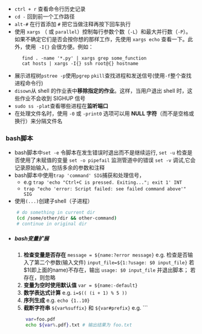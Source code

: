 - `ctrl + r` 查看命令行历史记录
- `cd -` 回到前一个工作路径
- `alt-#` 在行首添加 `#` 把它当做注释再按下回车执行
- 使用 `xargs` （ 或 `parallel`）控制每行参数个数（`-L`）和最大并行数（`-P`）。如果不确定它们是否会按你想的那样工作，先使用 `xargs echo` 查看一下。此外，使用   `-I{}` 会很方便。例如：
```shell
      find . -name '*.py' | xargs grep some_function
      cat hosts | xargs -I{} ssh root@{} hostname
```
- 展示进程树`pstree -p`使用`pgrep` `pkill`查找进程和发送信号(使用`-f`整个查找进程命令行)
- `disown`从 shell 的作业表中**移除指定的作业**。这样，当用户退出 shell 时，这些作业不会收到 SIGHUP 信号
- `sudo ss -plat`查看哪些进程在**监听端口**
- 在处理文件名时，使用 `-0` 或 `-print0` 选项可以用 **NULL 字符**（而不是空格或换行）来分隔文件名

### bash脚本
- bash脚本中`set -e` 令脚本在发生错误时退出而不是继续运行, `set -u` 检查是否使用了未赋值的变量 `set -o pipefail` 监测管道中的错误 `set -v` 调试,它会记录原始输入，包括多余的参数和注释
- bash脚本中使用`trap 'command' SIG`捕获和处理信号，
	- e.g `trap 'echo "Ctrl+C is pressed. Exiting..."; exit 1' INT` 
	- `trap "echo 'error: Script failed: see failed command above'" SIG`
- 使用`(...)`创建子shell（子进程）
```bash
	# do something in current dir
    (cd /some/other/dir && other-command)
    # continue in original dir
```
- ##### bash变量扩展
	1. **检查变量是否存在** `message = ${name:?error message}` 
		e.g. 检查是否输入了第二个参数(输入文件)                                          `input_file=${1:?usage: $0 input_file}` 若$1(即上面的name)不存在，输出 `usage: $0 input_file` 并退出脚本； 若存在，则忽略
	1. **变量为空时使用默认值** `var = ${name:-default}` 
	2. **数学表达式计算** e.g. `i=$(( (i + 1) % 5 ))`
	3. **序列生成** e.g. `echo {1..10}`
	4. **截断字符串** `${var%suffix}` 和 `${var#prefix}`
		e.g. ```
	```bash
		var=foo.pdf 
		echo ${var%.pdf}.txt # 输出结果为 foo.txt
	```